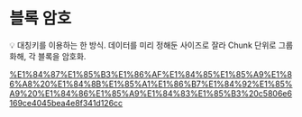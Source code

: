 # 블록 암호

<aside>
💡 대칭키를 이용하는 한 방식.
데이터를 미리 정해둔 사이즈로 잘라 Chunk 단위로 그룹화해, 각 블록을 암호화.

</aside>

[%E1%84%87%E1%85%B3%E1%86%AF%E1%84%85%E1%85%A9%E1%86%A8%20%E1%84%8B%E1%85%A1%E1%86%B7%E1%84%92%E1%85%A9%20%E1%84%86%E1%85%A9%E1%84%83%E1%85%B3%20c5806e6169ce4045bea4e8f341d126cc](%E1%84%87%E1%85%B3%E1%86%AF%E1%84%85%E1%85%A9%E1%86%A8%20%E1%84%8B%E1%85%A1%E1%86%B7%E1%84%92%E1%85%A9%20%E1%84%86%E1%85%A9%E1%84%83%E1%85%B3%20c5806e6169ce4045bea4e8f341d126cc)